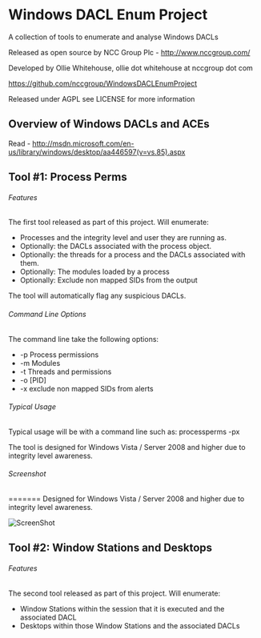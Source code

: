 Windows DACL Enum Project
======================

A collection of tools to enumerate and analyse Windows DACLs

Released as open source by NCC Group Plc - http://www.nccgroup.com/

Developed by Ollie Whitehouse, ollie dot whitehouse at nccgroup dot com

https://github.com/nccgroup/WindowsDACLEnumProject

Released under AGPL see LICENSE for more information

Overview of Windows DACLs and ACEs
-------------
Read - http://msdn.microsoft.com/en-us/library/windows/desktop/aa446597(v=vs.85).aspx

Tool #1: Process Perms
-------------

###### Features
The first tool released as part of this project. Will enumerate:
* Processes and the integrity level and user they are running as.
* Optionally: the DACLs associated with the process object.
* Optionally: the threads for a process and the DACLs associated with them.
* Optionally: The modules loaded by a process
* Optionally: Exclude non mapped SIDs from the output

The tool will automatically flag any suspicious DACLs.

###### Command Line Options
The command line take the following options:
* -p Process permissions
* -m Modules
* -t Threads and permissions
* -o [PID]
* -x exclude non mapped SIDs from alerts

###### Typical Usage
Typical usage will be with a command line such as:
processperms -px

The tool is designed for Windows Vista / Server 2008 and higher due to integrity level awareness.

###### Screenshot
=======
Designed for Windows Vista / Server 2008 and higher due to integrity level awareness.

![ScreenShot](https://raw.github.com/nccgroup/WindowsDACLEnumProject/master/screenshots/processandthread.png)


Tool #2: Window Stations and Desktops
-------------

###### Features
The second tool released as part of this project. Will enumerate:
* Window Stations within the session that it is executed and the associated DACL
* Desktops within those Window Stations and the associated DACLs